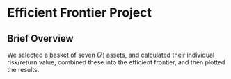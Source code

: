 # Efficient Frontier Project
## Brief Overview
We selected a basket of seven (7) assets, and calculated their individual risk/return value, combined these into the efficient frontier, and then plotted the results.
